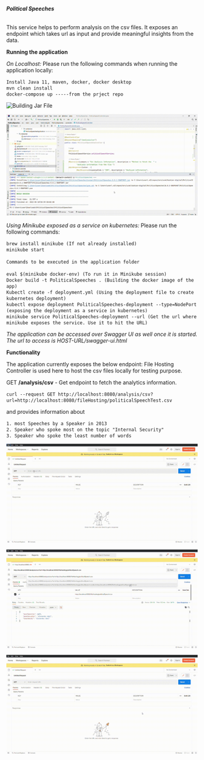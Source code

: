 ###### **Political Speeches**

This service helps to perform analysis on the csv files. It exposes an endpoint which takes url as input and provide meaningful insights from the data.

**Running the application**

_On Localhost:_ Please run the following commands when running the application locally:
```
Install Java 11, maven, docker, docker desktop
mvn clean install
docker-compose up -----from the prject repo

```

![Building Jar File ](https://github.com/Hansagupta27/PoliticalSpeeches/raw/main/readmeGif/Building%20jar%20file.gif)


![Starting docker compose ](https://github.com/Hansagupta27/PoliticalSpeeches/raw/main/readmeGif/Starting%20Docker-compose.gif)


_Using Minikube exposed as a service on kubernetes:_ Please run the following commands:

````
brew install minikube (If not already installed)
minikube start

Commands to be executed in the application folder

eval $(minikube docker-env) (To run it in Minikube session)
Docker build -t PoliticalSpeeches . (Building the docker image of the app)
Kubectl create -f deployment.yml (Using the deployment file to create kubernetes deployment)
kubectl expose deployment PoliticalSpeeches-deployment --type=NodePort (exposing the deployment as a service in kubernetes)
minikube service PoliticalSpeeches-deployment --url (Get the url where minikube exposes the service. Use it to hit the URL)

````
*The application can be accessed over Swagger UI as well once it is started.
The url to access is HOST-URL/swagger-ui.html*



**Functionality**

The application currently exposes the below endpoint:
File Hosting Controller is used here to host the csv files locally for testing purpose.

GET **/analysis/csv** - Get endpoint to fetch the analytics information.

```
curl --request GET http://localhost:8080/analysis/csv?url=http://localhost:8080/fileHosting/politicalSpeechTest.csv

```
and provides information about 
```
1. most Speeches by a Speaker in 2013
2. Speaker who spoke most on the topic "Internal Security"
3. Speaker who spoke the least number of words

```
![One Url input with valid data](https://github.com/Hansagupta27/PoliticalSpeeches/raw/main/readmeGif/One%20url%20Input%20with%20valid%20data.gif)

![Multi Url input with valid data](https://github.com/Hansagupta27/PoliticalSpeeches/raw/main/readmeGif/Two%20urls%20Input%20with%20valid%20data.gif)

![Invalid Data](https://github.com/Hansagupta27/PoliticalSpeeches/raw/main/readmeGif/Invalid%20Data.gif)

 
